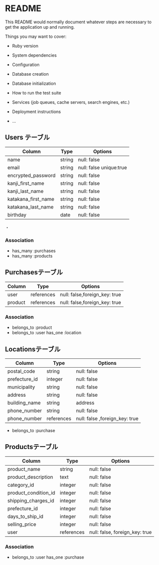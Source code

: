 # README

This README would normally document whatever steps are necessary to get the
application up and running.

Things you may want to cover:

* Ruby version

* System dependencies

* Configuration

* Database creation

* Database initialization

* How to run the test suite

* Services (job queues, cache servers, search engines, etc.)

* Deployment instructions

* ...
## Users テーブル

| Column             | Type   | Options     |
| ------------------ | ------ | ----------- |
| name               | string | null: false |
| email              | string | null: false unique:true|
| encrypted_password | string | null: false |
| kanji_first_name     | string | null: false |
| kanji_last_name     | string | null: false |
| katakana_first_name | string | null: false |
| katakana_last_name  | string | null: false |
| birthday            |date | null: false | 
・


### Association
- has_many :purchases
- has_many :products


## Purchasesテーブル

| Column | Type   | Options     |
| ------ | ------ | ----------- |
| user | references| null: false,foreign_key: true|
| product |references | null: false,foreign_key: true |

### Association

- belongs_to :product
- belongs_to :user
  has_one :location

## Locationsテーブル
| Column | Type   | Options     |
| ------ | ------ | ----------- |
| postal_code| string | null: false |
| prefecture_id | integer | null: false |
| municipality | string | null: false |
| address| string | null: false |
| building_name | string | address|
|phone_number| string | null: false |
|phone_number|references | null: false ,foreign_key: true|

- belongs_to :purchase
 

## Productsテーブル

| Column  | Type       | Options                        |
| ------- | ---------- | ------------------------------ |
| product_name | string | null: false|
| product_description| text |null: false|
| category_id | integer |null: false|
| product_condition_id| integer |null: false|
| shipping_charges_id| integer |null: false|
|prefecture_id | integer |null: false |
| days_to_ship_id| integer |null: false|
| selling_price| integer |null: false|
| user | references | null: false, foreign_key: true |

### Association

- belongs_to :user
  has_one :purchase


